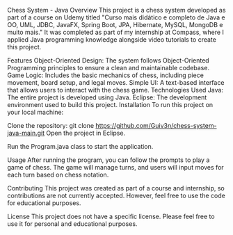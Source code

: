 Chess System - Java
Overview
This project is a chess system developed as part of a course on Udemy titled "Curso mais didático e completo de Java e OO, UML, JDBC, JavaFX, Spring Boot, JPA, Hibernate, MySQL, MongoDB e muito mais." It was completed as part of my internship at Compass, where I applied Java programming knowledge alongside video tutorials to create this project.

Features
Object-Oriented Design: The system follows Object-Oriented Programming principles to ensure a clean and maintainable codebase.
Game Logic: Includes the basic mechanics of chess, including piece movement, board setup, and legal moves.
Simple UI: A text-based interface that allows users to interact with the chess game.
Technologies Used
Java: The entire project is developed using Java.
Eclipse: The development environment used to build this project.
Installation
To run this project on your local machine:

Clone the repository:
git clone https://github.com/Guiv3n/chess-system-java-main.git
Open the project in Eclipse.

Run the Program.java class to start the application.

Usage
After running the program, you can follow the prompts to play a game of chess. The game will manage turns, and users will input moves for each turn based on chess notation.

Contributing
This project was created as part of a course and internship, so contributions are not currently accepted. However, feel free to use the code for educational purposes.

License
This project does not have a specific license. Please feel free to use it for personal and educational purposes.
